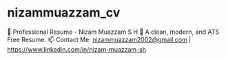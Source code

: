 # nizammuazzam_cv
📄 Professional Resume - Nizam Muazzam S H
🚀 A clean, modern, and  ATS Free Resume.
📫 Contact Me: nizammuazzam2002@gmail.com | https://www.linkedin.com/in/nizam-muazzam-sh
